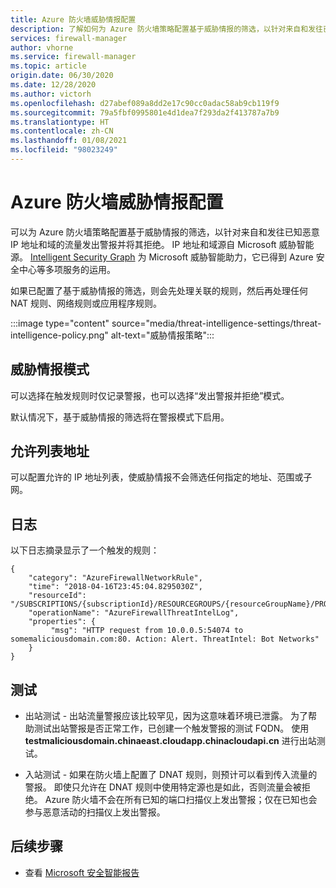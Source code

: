 ```yaml
---
title: Azure 防火墙威胁情报配置
description: 了解如何为 Azure 防火墙策略配置基于威胁情报的筛选，以针对来自和发往已知恶意 IP 地址和域的流量发出警报并将其拒绝。
services: firewall-manager
author: vhorne
ms.service: firewall-manager
ms.topic: article
origin.date: 06/30/2020
ms.date: 12/28/2020
ms.author: victorh
ms.openlocfilehash: d27abef089a8dd2e17c90cc0adac58ab9cb119f9
ms.sourcegitcommit: 79a5fbf0995801e4d1dea7f293da2f413787a7b9
ms.translationtype: HT
ms.contentlocale: zh-CN
ms.lasthandoff: 01/08/2021
ms.locfileid: "98023249"
---
```

# <a name="azure-firewall-threat-intelligence-configuration"></a>Azure 防火墙威胁情报配置

可以为 Azure 防火墙策略配置基于威胁情报的筛选，以针对来自和发往已知恶意 IP 地址和域的流量发出警报并将其拒绝。 IP 地址和域源自 Microsoft 威胁智能源。 [Intelligent Security Graph](https://www.microsoft.com/security/operations/intelligence) 为 Microsoft 威胁智能助力，它已得到 Azure 安全中心等多项服务的运用。<br>

如果已配置了基于威胁情报的筛选，则会先处理关联的规则，然后再处理任何 NAT 规则、网络规则或应用程序规则。

:::image type="content" source="media/threat-intelligence-settings/threat-intelligence-policy.png" alt-text="威胁情报策略":::

## <a name="threat-intelligence-mode"></a>威胁情报模式

可以选择在触发规则时仅记录警报，也可以选择“发出警报并拒绝”模式。

默认情况下，基于威胁情报的筛选将在警报模式下启用。

## <a name="allowed-list-addresses"></a>允许列表地址

可以配置允许的 IP 地址列表，使威胁情报不会筛选任何指定的地址、范围或子网。



## <a name="logs"></a>日志

以下日志摘录显示了一个触发的规则：

```
{
    "category": "AzureFirewallNetworkRule",
    "time": "2018-04-16T23:45:04.8295030Z",
    "resourceId": "/SUBSCRIPTIONS/{subscriptionId}/RESOURCEGROUPS/{resourceGroupName}/PROVIDERS/MICROSOFT.NETWORK/AZUREFIREWALLS/{resourceName}",
    "operationName": "AzureFirewallThreatIntelLog",
    "properties": {
         "msg": "HTTP request from 10.0.0.5:54074 to somemaliciousdomain.com:80. Action: Alert. ThreatIntel: Bot Networks"
    }
}
```

## <a name="testing"></a>测试

- 出站测试 - 出站流量警报应该比较罕见，因为这意味着环境已泄露。 为了帮助测试出站警报是否正常工作，已创建一个触发警报的测试 FQDN。 使用 **testmaliciousdomain.chinaeast.cloudapp.chinacloudapi.cn** 进行出站测试。

- 入站测试 - 如果在防火墙上配置了 DNAT 规则，则预计可以看到传入流量的警报。 即使只允许在 DNAT 规则中使用特定源也是如此，否则流量会被拒绝。 Azure 防火墙不会在所有已知的端口扫描仪上发出警报；仅在已知也会参与恶意活动的扫描仪上发出警报。

## <a name="next-steps"></a>后续步骤

- 查看 [Microsoft 安全智能报告](https://www.microsoft.com/en-us/security/operations/security-intelligence-report)
